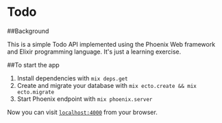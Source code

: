 # Todo

##Background

This is a simple Todo API implemented using the Phoenix Web framework
and Elixir programming language. It's just a learning exercise.

##To start the app

  1. Install dependencies with `mix deps.get`
  2. Create and migrate your database with `mix ecto.create && mix ecto.migrate`
  3. Start Phoenix endpoint with `mix phoenix.server`

Now you can visit [`localhost:4000`](http://localhost:4000) from your browser.

